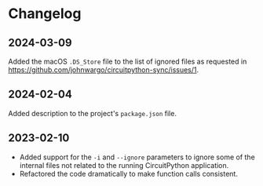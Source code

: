 # Changelog

## 2024-03-09

Added the macOS `.DS_Store` file to the list of ignored files as requested in https://github.com/johnwargo/circuitpython-sync/issues/1. 

## 2024-02-04

Added description to the project's `package.json` file.

## 2023-02-10

* Added support for the `-i` and `--ignore` parameters to ignore some of the internal files not related to the running CircuitPython application.
* Refactored the code dramatically to make function calls consistent.
